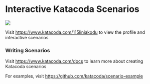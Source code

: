 # Interactive Katacoda Scenarios

[![](http://shields.katacoda.com/katacoda/115liniakodu/count.svg)](https://www.katacoda.com/115liniakodu "Get your profile on Katacoda.com")

Visit https://www.katacoda.com/115liniakodu to view the profile and interactive scenarios

### Writing Scenarios
Visit https://www.katacoda.com/docs to learn more about creating Katacoda scenarios

For examples, visit https://github.com/katacoda/scenario-example
